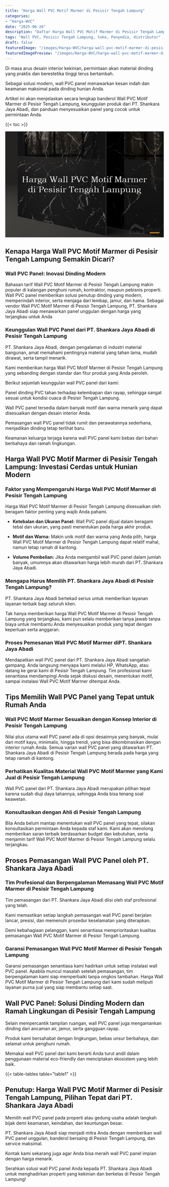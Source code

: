 ```yaml
---
title: "Harga Wall PVC Motif Marmer di Pesisir Tengah Lampung"
categories:
- "Harga-WVC"
date: "2025-06-26"
description: "Daftar Harga Wall PVC Motif Marmer di Pesisir Tengah Lampung untuk rumah, kantor, serta ritel. Panel terbaik, beragam motif, pilihan warna modern, dengan servis instalasi ditangani oleh teknisi ahli dan garansi resmi!|Layanan distribusi Wall PVC Motif Marmer di Pesisir Tengah Lampung bagi keperluan tempat tinggal, kantor, maupun ritel, dengan material berkualitas dan penempatan oleh tenaga ahli berpengalaman dan jaminan resmi.|Solusi Wall PVC Motif Marmer di Pesisir Tengah Lampung yang terbukti bagi tempat tinggal, office, dan toko, bersama material berkualitas dan penempatan ditangani oleh tim profesional dan jaminan resmi.|Distribusi Wall PVC Motif Marmer di Pesisir Tengah Lampung bagi rumah, kantor, dan toko, dengan produk berkualitas dan instalasi oleh tenaga ahli profesional, lengkap beserta kepastian resmi.}"
tags: "Wall PVC, Pesisir Tengah Lampung, toko, Penyedia, distributor"
draft: false
featuredImage: "/images/Harga-WVC/harga-wall-pvc-motif-marmer-di-pesisir-tengah-lampung.png"
featuredImagePreview: "/images/Harga-WVC/harga-wall-pvc-motif-marmer-di-pesisir-tengah-lampung.png"
---
```


Di masa arus desain interior kekinian, permintaan akan material dinding yang praktis dan berestetika tinggi terus bertambah.

Sebagai solusi modern, wall PVC panel menawarkan kesan indah dan keamanan maksimal pada dinding hunian Anda.

Artikel ini akan menjelaskan secara lengkap banderol Wall PVC Motif Marmer di Pesisir Tengah Lampung, keunggulan produk dari PT. Shankara Jaya Abadi, dan panduan menyesuaikan panel yang cocok untuk permintaan Anda.

{{< toc >}}

![Harga Wall PVC Motif Marmer di Pesisir Tengah Lampung](/images/Harga-WVC/Harga-Wall-PVC-Motif-Marmer-di-Pesisir-Tengah-Lampung.png)

## Kenapa Harga Wall PVC Motif Marmer di Pesisir Tengah Lampung Semakin Dicari?

### Wall PVC Panel: Inovasi Dinding Modern

Bahasan tarif Wall PVC Motif Marmer di Pesisir Tengah Lampung makin populer di kalangan penghuni rumah, kontraktor, maupun pebisnis properti. Wall PVC panel memberikan solusi penutup dinding yang modern, memperindah interior, serta menjaga dari lembap, jamur, dan hama. Sebagai vendor Wall PVC Motif Marmer di Pesisir Tengah Lampung, PT. Shankara Jaya Abadi siap menawarkan panel unggulan dengan harga yang terjangkau untuk Anda

### Keunggulan Wall PVC Panel dari PT. Shankara Jaya Abadi di Pesisir Tengah Lampung

PT. Shankara Jaya Abadi, dengan pengalaman di industri material bangunan, amat memahami pentingnya material yang tahan lama, mudah dirawat, serta tampil menarik.

Kami memberikan harga Wall PVC Motif Marmer di Pesisir Tengah Lampung yang sebanding dengan standar dan fitur produk yang Anda peroleh.

Berikut sejumlah keunggulan wall PVC panel dari kami:

Panel dinding PVC tahan terhadap kelembapan dan rayap, sehingga sangat sesuai untuk kondisi cuaca di Pesisir Tengah Lampung.

Wall PVC panel tersedia dalam banyak motif dan warna menarik yang dapat disesuaikan dengan desain interior Anda.

Pemasangan wall PVC panel tidak rumit dan perawatannya sederhana, menjadikan dinding tetap terlihat baru.

Keamanan keluarga terjaga karena wall PVC panel kami bebas dari bahan berbahaya dan ramah lingkungan.

## Harga Wall PVC Motif Marmer di Pesisir Tengah Lampung: Investasi Cerdas untuk Hunian Modern

### Faktor yang Mempengaruhi Harga Wall PVC Motif Marmer di Pesisir Tengah Lampung

Harga Wall PVC Motif Marmer di Pesisir Tengah Lampung disesuaikan oleh beragam faktor penting yang wajib Anda pahami.

- **Ketebalan dan Ukuran Panel:** Wall PVC panel dijual dalam beragam tebal dan ukuran, yang pasti menentukan pada harga akhir produk.

- **Motif dan Warna:** Makin unik motif dan warna yang Anda pilih, harga Wall PVC Motif Marmer di Pesisir Tengah Lampung dapat relatif mahal, namun tetap ramah di kantong.

- **Volume Pembelian:** Jika Anda mengambil wall PVC panel dalam jumlah banyak, umumnya akan ditawarkan harga lebih murah dari PT. Shankara Jaya Abadi.

### Mengapa Harus Memilih PT. Shankara Jaya Abadi di Pesisir Tengah Lampung?

PT. Shankara Jaya Abadi bertekad serius untuk memberikan layanan layanan terbaik bagi seluruh klien.

Tak hanya memberikan harga Wall PVC Motif Marmer di Pesisir Tengah Lampung yang terjangkau, kami pun selalu memberikan tanya jawab tanpa biaya untuk membantu Anda menyesuaikan produk yang tepat dengan keperluan serta anggaran.

### Proses Pemesanan Wall PVC Motif Marmer diPT. Shankara Jaya Abadi

Mendapatkan wall PVC panel dari PT. Shankara Jaya Abadi sangatlah gampang. Anda langsung menyapa kami melalui HP, WhatsApp, atau datang ke gerai kami di Pesisir Tengah Lampung. Tim profesional kami senantiasa mendampingi Anda sejak diskusi desain, menentukan motif, sampai instalasi Wall PVC Motif Marmer ditempat Anda.

## Tips Memilih Wall PVC Panel yang Tepat untuk Rumah Anda

### Wall PVC Motif Marmer Sesuaikan dengan Konsep Interior di Pesisir Tengah Lampung

Nilai plus utama wall PVC panel ada di opsi desainnya yang banyak, mulai dari motif kayu, minimalis, hingga trendi, yang bisa dikombinasikan dengan interior rumah Anda. Semua varian wall PVC panel yang ditawarkan PT. Shankara Jaya Abadi di Pesisir Tengah Lampung berada pada harga yang tetap ramah di kantong.

### Perhatikan Kualitas Material Wall PVC Motif Marmer yang Kami Jual di Pesisir Tengah Lampung

Wall PVC panel dari PT. Shankara Jaya Abadi merupakan pilihan tepat karena sudah diuji daya tahannya, sehingga Anda bisa tenang soal keawetan.

### Konsultasikan dengan Ahli di Pesisir Tengah Lampung

Bila Anda belum mantap menentukan wall PVC panel yang tepat, silakan konsultasikan permintaan Anda kepada staf kami. Kami akan menolong memberikan saran terbaik berdasarkan budget dan kebutuhan, serta menjamin tarif Wall PVC Motif Marmer di Pesisir Tengah Lampung selalu terjangkau.

## Proses Pemasangan Wall PVC Panel oleh PT. Shankara Jaya Abadi

### Tim Profesional dan Berpengalaman Memasang Wall PVC Motif Marmer di Pesisir Tengah Lampung

Tim pemasangan dari PT. Shankara Jaya Abadi diisi oleh staf profesional yang telah.

Kami memastikan setiap langkah pemasangan wall PVC panel berjalan lancar, presisi, dan memenuhi prosedur keselamatan yang diterapkan.

Demi kebahagiaan pelanggan, kami senantiasa memprioritaskan kualitas pemasangan Wall PVC Motif Marmer di Pesisir Tengah Lampung.

### Garansi Pemasangan Wall PVC Motif Marmer di Pesisir Tengah Lampung

Garansi pemasangan senantiasa kami hadirkan untuk setiap instalasi wall PVC panel. Apabila muncul masalah setelah pemasangan, tim berpengalaman kami siap memperbaiki tanpa ongkos tambahan. Harga Wall PVC Motif Marmer di Pesisir Tengah Lampung dari kami sudah meliputi layanan purna jual yang siap membantu setiap saat.

## Wall PVC Panel: Solusi Dinding Modern dan Ramah Lingkungan di Pesisir Tengah Lampung

Selain mempercantik tampilan ruangan, wall PVC panel juga mengamankan dinding dari ancaman air, jamur, serta gangguan rayap.

Produk kami bersahabat dengan lingkungan, bebas unsur berbahaya, dan selamat untuk penghuni rumah.

Memakai wall PVC panel dari kami berarti Anda turut andil dalam penggunaan material eco-friendly dan menciptakan ekosistem yang lebih baik.

{{< table-tables table="table1" >}}

## Penutup: Harga Wall PVC Motif Marmer di Pesisir Tengah Lampung, Pilihan Tepat dari PT. Shankara Jaya Abadi

Memilih wall PVC panel pada properti atau gedung usaha adalah langkah bijak demi keamanan, keindahan, dan keuntungan besar.

PT. Shankara Jaya Abadi siap menjadi mitra Anda dengan memberikan wall PVC panel unggulan, banderol bersaing di Pesisir Tengah Lampung, dan service maksimal.

Kontak kami sekarang juga agar Anda bisa meraih wall PVC panel impian dengan harga menarik.

Serahkan solusi wall PVC panel Anda kepada PT. Shankara Jaya Abadi untuk menghadirkan properti yang kekinian dan berkelas di Pesisir Tengah Lampung!
